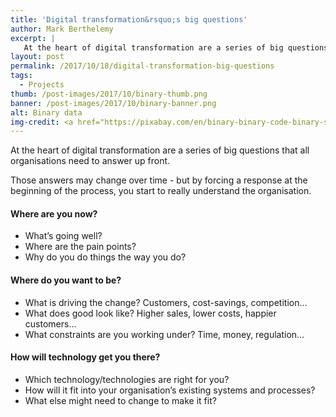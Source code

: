 ```yaml
---
title: 'Digital transformation&rsquo;s big questions'
author: Mark Berthelemy
excerpt: |
   At the heart of digital transformation are a series of big questions that all organisations need to answer up front.
layout: post
permalink: /2017/10/18/digital-transformation-big-questions
tags:
  - Projects
thumb: /post-images/2017/10/binary-thumb.png
banner: /post-images/2017/10/binary-banner.png
alt: Binary data
img-credit: <a href="https://pixabay.com/en/binary-binary-code-binary-system-2689157/" target="_blank">Pixabay</a>
---
```

At the heart of digital transformation are a series of big questions that all organisations need to answer up front.

Those answers may change over time - but by forcing a response at the beginning of the process, you start to really understand the organisation.

#### Where are you now?

- What’s going well?
- Where are the pain points?
- Why do you do things the way you do?

#### Where do you want to be?

- What is driving the change? Customers, cost-savings, competition...
- What does good look like? Higher sales, lower costs, happier customers...
- What constraints are you working under? Time, money, regulation…

#### How will technology get you there?

- Which technology/technologies are right for you?
- How will it fit into your organisation’s existing systems and processes?
- What else might need to change to make it fit?
